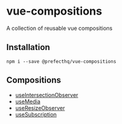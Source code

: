 # vue-compositions
A collection of reusable vue compositions

## Installation
```
npm i --save @prefecthq/vue-compositions
```

## Compositions
- [useIntersectionObserver](https://github.com/PrefectHQ/vue-compositions/tree/main/src/useIntersectionObserver)
- [useMedia](https://github.com/PrefectHQ/vue-compositions/tree/main/src/useMedia)
- [useResizeObserver](https://github.com/PrefectHQ/vue-compositions/tree/main/src/useResizeObserver)
- [useSubscription](https://github.com/PrefectHQ/vue-compositions/tree/main/src/useSubscription)